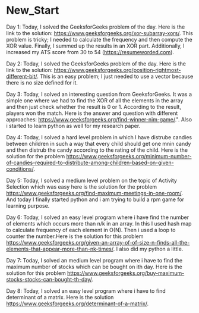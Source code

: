 # New_Start
 
Day 1: Today, I solved the GeeksforGeeks problem of the day. Here is the link to the solution: https://www.geeksforgeeks.org/xor-subarray-xors/. This problem is tricky; I needed to calculate the frequency and then compute the XOR value. Finally, I summed up the results in an XOR part. Additionally, I increased my ATS score from 30 to 54 (https://resumeworded.com).

Day 2: Today, I solved the GeeksforGeeks problem of the day. Here is the link to the solution: https://www.geeksforgeeks.org/position-rightmost-different-bit/. This is an easy problem; I just needed to use a vector because there is no size defined for it.

Day 3: Today, I solved an interesting question from GeeksforGeeks. It was a simple one where we had to find the XOR of all the elements in the array and then just check whether the result is 0 or 1. According to the result, players won the match. Here is the answer and question with different approaches: https://www.geeksforgeeks.org/find-winner-nim-game/.". Also i started to learn python as well for my research paper.

Day 4: Today, I solved a hard level problem in which I have distrube candies between children in such a way that every child should get one mnin candy and then distrub the candy according to the rating of the child. Here is the solution for the problem https://www.geeksforgeeks.org/minimum-number-of-candies-required-to-distribute-among-children-based-on-given-conditions/.

Day 5: Today, I solved a medium level problem on the topic of Activity Selection which was easy here is the solution for the problem https://www.geeksforgeeks.org/find-maximum-meetings-in-one-room/. And today I finally started python and i am trying to build a rpm game for learning purpose.

Day 6: Today, I solved an easy level program where i have find the number of elements which occurs more than n/k in an array. In this I used hash map to calculate frequency of each element in O(N). Then i used a loop to counter the number.Here is the solution for this problem https://www.geeksforgeeks.org/given-an-array-of-of-size-n-finds-all-the-elements-that-appear-more-than-nk-times/. I also did my python a little.

Day 7: Today, I solved an medium level program where i have to find the maximum number of stocks which can be bought on ith day. Here is the solution for this problem https://www.geeksforgeeks.org/buy-maximum-stocks-stocks-can-bought-th-day/. 

Day 8: Today, I solved an easy level program where i have to find determinant of a matrix. Here is the solution https://www.geeksforgeeks.org/determinant-of-a-matrix/.
